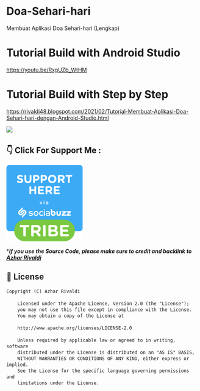 # Doa-Sehari-hari
Membuat Aplikasi Doa Sehari-hari (Lengkap)

# Tutorial Build with Android Studio
https://youtu.be/RxgUZb_WtHM

# Tutorial Build with Step by Step
https://rivaldi48.blogspot.com/2021/02/Tutorial-Membuat-Aplikasi-Doa-Sehari-hari-dengan-Android-Studio.html

<img src="https://1.bp.blogspot.com/-8EYuXHDYvGg/YCpjMJHNMGI/AAAAAAAAHv4/MVpIPbv3zWoxYOFrDWS9MZbWspRZQWPZgCLcBGAsYHQ/s1280/Tutorial%2BMembuat%2BAplikasi%2BDoa%2BSehari-hari%2Bdengan%2BAndroid%2BStudio.png" data-canonical-src="https://1.bp.blogspot.com/-8EYuXHDYvGg/YCpjMJHNMGI/AAAAAAAAHv4/MVpIPbv3zWoxYOFrDWS9MZbWspRZQWPZgCLcBGAsYHQ/s1280/Tutorial%2BMembuat%2BAplikasi%2BDoa%2BSehari-hari%2Bdengan%2BAndroid%2BStudio.png" style="max-width:100%;">

## 👇 Click For Support Me :
<a href="https://sociabuzz.com/azharrvldi_/donate"> 
<img src="https://github.com/AzharRivaldi/AzharRivaldi/blob/master/Support%20Here.png" width="200" height="200"></a>

****If you use the Source Code, please make sure to credit and backlink to [Azhar Rivaldi](https://rivaldi48.blogspot.com/)***

## 📄 License

```
Copyright (C) Azhar Rivaldi

    Licensed under the Apache License, Version 2.0 (the "License");
    you may not use this file except in compliance with the License.
    You may obtain a copy of the License at

    http://www.apache.org/licenses/LICENSE-2.0

    Unless required by applicable law or agreed to in writing, software
    distributed under the License is distributed on an "AS IS" BASIS,
    WITHOUT WARRANTIES OR CONDITIONS OF ANY KIND, either express or implied.
    See the License for the specific language governing permissions and
    limitations under the License.

```
